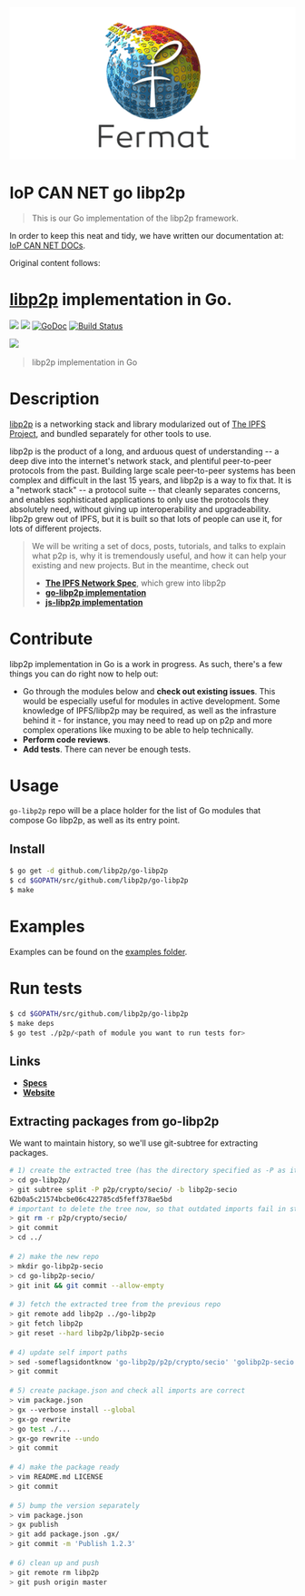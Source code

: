 ![alt text](https://raw.githubusercontent.com/Fermat-ORG/media-kit/00135845a9d1fbe3696c98454834efbd7b4329fb/MediaKit/Logotype/fermat_logo_3D/Fermat_logo_v2_readme_1024x466.png "Fermat Logo")

# IoP CAN NET go libp2p

> This is our Go implementation of the libp2p framework.

In order to keep this neat and tidy, we have written our documentation at:
[IoP CAN NET DOCs](https://github.com/Fermat-ORG/iop-content-address-network-documentation).

Original content follows:


[libp2p](https://github.com/libp2p/specs) implementation in Go.
===================

[![](https://img.shields.io/badge/made%20by-Protocol%20Labs-blue.svg?style=flat-square)](http://ipn.io)
[![](https://img.shields.io/badge/freenode-%23ipfs-blue.svg?style=flat-square)](http://webchat.freenode.net/?channels=%23ipfs)
[![GoDoc](https://godoc.org/github.com/ipfs/go-libp2p?status.svg)](https://godoc.org/github.com/libp2p/go-libp2p)
[![Build Status](https://travis-ci.org/ipfs/go-libp2p.svg?branch=master)](https://travis-ci.org/libp2p/go-libp2p)

![](https://raw.githubusercontent.com/diasdavid/specs/libp2p-spec/protocol/network/figs/logo.png)

> libp2p implementation in Go

# Description

[libp2p](https://github.com/libp2p/specs) is a networking stack and library modularized out of [The IPFS Project](https://github.com/ipfs/ipfs), and bundled separately for other tools to use.
>
libp2p is the product of a long, and arduous quest of understanding -- a deep dive into the internet's network stack, and plentiful peer-to-peer protocols from the past. Building large scale peer-to-peer systems has been complex and difficult in the last 15 years, and libp2p is a way to fix that. It is a "network stack" -- a protocol suite -- that cleanly separates concerns, and enables sophisticated applications to only use the protocols they absolutely need, without giving up interoperability and upgradeability. libp2p grew out of IPFS, but it is built so that lots of people can use it, for lots of different projects.
>
> We will be writing a set of docs, posts, tutorials, and talks to explain what p2p is, why it is tremendously useful, and how it can help your existing and new projects. But in the meantime, check out
>
> - [**The IPFS Network Spec**](https://github.com/libp2p/specs), which grew into libp2p
> - [**go-libp2p implementation**](https://github.com/libp2p/go-libp2p)
> - [**js-libp2p implementation**](https://github.com/libp2p/js-libp2p)

# Contribute

libp2p implementation in Go is a work in progress. As such, there's a few things you can do right now to help out:
 - Go through the modules below and **check out existing issues**. This would be especially useful for modules in active development. Some knowledge of IPFS/libp2p may be required, as well as the infrasture behind it - for instance, you may need to read up on p2p and more complex operations like muxing to be able to help technically.
 - **Perform code reviews**.
 - **Add tests**. There can never be enough tests.

# Usage

`go-libp2p` repo will be a place holder for the list of Go modules that compose Go libp2p, as well as its entry point.

## Install

```bash
$ go get -d github.com/libp2p/go-libp2p
$ cd $GOPATH/src/github.com/libp2p/go-libp2p
$ make
```

# Examples

Examples can be found on the [examples folder](examples).

# Run tests

```bash
$ cd $GOPATH/src/github.com/libp2p/go-libp2p
$ make deps
$ go test ./p2p/<path of module you want to run tests for>
```


## Links
- [**Specs**](https://github.com/libp2p/specs)
- [**Website**](https://github.com/libp2p/website)


## Extracting packages from go-libp2p

We want to maintain history, so we'll use git-subtree for extracting packages.

```sh
# 1) create the extracted tree (has the directory specified as -P as its root)
> cd go-libp2p/
> git subtree split -P p2p/crypto/secio/ -b libp2p-secio
62b0a5c21574bcbe06c422785cd5feff378ae5bd
# important to delete the tree now, so that outdated imports fail in step 5
> git rm -r p2p/crypto/secio/
> git commit
> cd ../

# 2) make the new repo
> mkdir go-libp2p-secio
> cd go-libp2p-secio/
> git init && git commit --allow-empty

# 3) fetch the extracted tree from the previous repo
> git remote add libp2p ../go-libp2p
> git fetch libp2p
> git reset --hard libp2p/libp2p-secio

# 4) update self import paths
> sed -someflagsidontknow 'go-libp2p/p2p/crypto/secio' 'golibp2p-secio'
> git commit

# 5) create package.json and check all imports are correct
> vim package.json
> gx --verbose install --global
> gx-go rewrite
> go test ./...
> gx-go rewrite --undo
> git commit

# 4) make the package ready
> vim README.md LICENSE
> git commit

# 5) bump the version separately
> vim package.json
> gx publish
> git add package.json .gx/
> git commit -m 'Publish 1.2.3'

# 6) clean up and push
> git remote rm libp2p
> git push origin master
```
